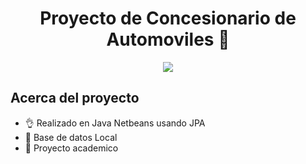 <h1 align="center">Proyecto de Concesionario de Automoviles 👋</h1>
<p align="center">
  <img src="https://i.imgur.com/RNuUBKT.png">
</p>

## Acerca del proyecto

- 👌 Realizado en Java Netbeans usando JPA
- 👻 Base de datos Local
- 🥶 Proyecto academico
